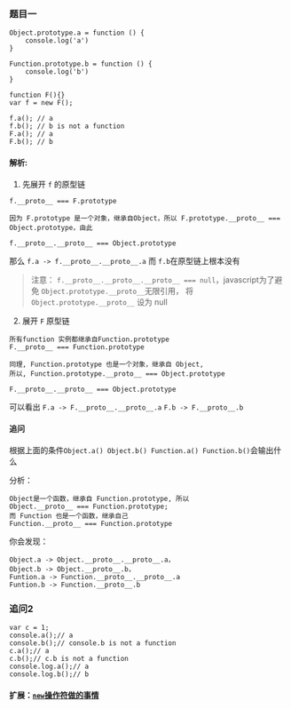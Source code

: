 
### 题目一
```
Object.prototype.a = function () {
    console.log('a')
}

Function.prototype.b = function () {
    console.log('b')
}

function F(){}
var f = new F();

f.a(); // a
f.b(); // b is not a function
F.a(); // a
F.b(); // b
```

#### 解析:
1. 先展开 `f` 的原型链

```
f.__proto__ === F.prototype

因为 F.prototype 是一个对象，继承自Object，所以 F.prototype.__proto__ === Object.prototype，由此

f.__proto__.__proto__ === Object.prototype
```
那么 `f.a -> f.__proto__.__proto__.a` 而 `f.b`在原型链上根本没有
> 注意： `f.__proto__.__proto__.__proto__ === null`，javascript为了避免 `Object.prototype.__proto__`无限引用， 将`Object.prototype.__proto__` 设为 null

2. 展开 `F` 原型链

```
所有function 实例都继承自Function.prototype
F.__proto__ === Function.prototype

同理, Function.prototype 也是一个对象，继承自 Object, 
所以, Function.prototype.__proto__ === Object.prototype

F.__proto__.__proto__ === Object.prototype

```
可以看出 `F.a -> F.__proto__.__proto__.a` `F.b -> F.__proto__.b`

#### 追问
根据上面的条件`Object.a() Object.b() Function.a() Function.b()`会输出什么

分析：
```
Object是一个函数，继承自 Function.prototype, 所以
Object.__proto__ === Function.prototype;
而 Function 也是一个函数，继承自己 
Function.__proto__ === Function.prototype

```
你会发现：
```
Object.a -> Object.__proto__.__proto__.a，
Object.b -> Object.__proto__.b，
Funtion.a -> Function.__proto__.__proto__.a
Funtion.b -> Function.__proto__.b
```

### 追问2
```
var c = 1;
console.a();// a
console.b();// console.b is not a function
c.a();// a
c.b();// c.b is not a function
console.log.a();// a
console.log.b();// b
```

#### 扩展：[`new`操作符做的事情](https://github.com/shuch/blog/issues/11#issue-598184637)
